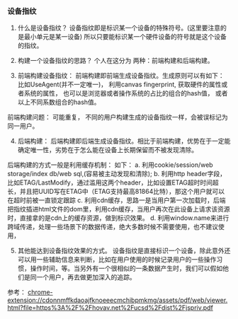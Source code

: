 ### 设备指纹

1. 什么是设备指纹？
    设备指纹即是标识某一个设备的特殊符号。(这里要注意的是最小单元是某一设备)
    所以只要能标识某一个硬件设备的符号就是这个设备的指纹。

2. 构建一个设备指纹的思路？
个人在这分为 两种：前端构建和后端构建。

3. 前端构建设备指纹：
前端构建即前端生成设备指纹。生成原则可以有如下：
比如UseAgent(并不一定唯一)，
利用canvas fingerprint,
获取硬件的属性或者系统的属性，
也可以是浏览器或者操作系统的占比的组合的hash值，
或者以上不同系数组合的hash值。

前端构建问题：
可能重复， 不同的用户构建生成的设备指纹一样，会被误标记为同一用户。


4. 后端构建：
后端构建即后端生成设备指纹。相比于前端构建，优势在于一定能确定唯一性，劣势在于怎么能在设备上长期保留而不被发现清除。

后端构建的方式一般是利用缓存机制：
如下：
a. 利用cookie/session/web storage/index db/web sql,(容易被主动发现和清除);
b. 利用http header字段，比如ETAG/LastModify，通过滥用这两个header，比如设置ETAG超时时间超长，并且把UUID写在ETAG中（ETAG支持最高81864比特），那这个用户就可以在超时前被一直锁定跟踪
c. 利用cdn缓存，思路一是当用户第一次加载时，后端把指纹插进html文件的dom里，利用cdn缓存，当用户再次在此设备上请求该资源时，直接拿的是cdn上的缓存资源，做到标识效果。
d. 利用window.name来进行跨域传递，处理一些场景下的数据传递，绝大多数时候不需要使用，也不建议使用，

5. 其他能达到设备指纹效果的方式。
设备指纹是直接标识一个设备，除此意外还可以用一些辅助信息来判断，比如在用户使用的时候记录用户的一些操作习惯，操作时间，等。当另外有一个很相似的一条数据产生时，我们可以假如他们是同一个用户，再去做更加深入的追踪。


参考：
<chrome-extension://cdonnmffkdaoajfknoeeecmchibpmkmg/assets/pdf/web/viewer.html?file=https%3A%2F%2Fhovav.net%2Fucsd%2Fdist%2Fjspriv.pdf>


